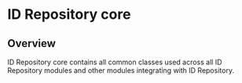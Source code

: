 # ID Repository core

## Overview

ID Repository core contains all common classes used across all ID Repository modules and other modules integrating with ID Repository.
